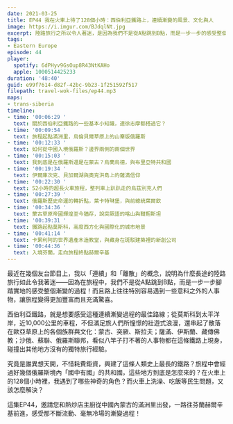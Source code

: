 ```yaml
---
date: 2021-03-25
title: EP44 我在火車上待了128個小時：西伯利亞鐵路上，連續漸變的風景、文化與人
image: https://i.imgur.com/BJdqlNt.jpg
excerpt: 陸路旅行之所以令人著迷，是因為我們不是從A點跳到B點，而是一步一步的感受整個漸變的過程！而橫跨歐亞的西伯利亞鐵路，就是感受這個過程的最佳路線。這集EP44，我們會詳細介紹這條鐵路所串起的風景、地理、歷史與文化，一起探討歐亞草原上人事物如何被一條鐵路串連起來。邀請您和熱炒店主廚從中國內蒙古的滿洲里出發，一路往芬蘭赫爾辛基前進，感受那不斷流動、毫無冷場的旅行體驗！
tags:
- Eastern Europe
episode: 44
player:
  spotify: 6dPHyv9GsOup8R43NtKAHo
  apple: 1000514425233
duration: '48:40'
guid: e99f7614-d82f-42bc-9b23-1f251592f517
filepath: travel-wok-files/ep44.mp3
maps:
- trans-siberia
timeline:
- time: '00:06:29 '
  text: 關於西伯利亞鐵路的一些基本小知識，連徐志摩都搭過它？
- time: '00:09:54 '
  text: 旅程起點滿洲里，烏倫貝爾草原上的山寨版俄羅斯
- time: '00:12:33 '
  text: 如何從中國入境俄羅斯？邊界兩側的兩個世界
- time: '00:15:03 '
  text: 我到底是在俄羅斯還是在蒙古？烏蘭烏德，與布里亞特共和國
- time: '00:19:34 '
  text: 伊爾庫次克、貝加爾湖與奧克洪島上的薩滿信仰
- time: '00:22:30 '
  text: 52小時的超長火車旅程，整列車上趴趴走的烏茲別克人們
- time: '00:27:39 '
  text: 俄羅斯歷史命運的轉折點，葉卡特琳堡，與前總統葉爾欽
- time: '00:34:36 '
  text: 蒙古草原帝國輝煌至今猶存，說突厥語的喀山與韃靼斯坦
- time: '00:39:31 '
  text: 鐵路起點莫斯科，高度西方化與國際化的城市地景
- time: '00:41:14 '
  text: 卡累利阿的世界遺產木造教堂，與藏身在斑駁建築裡的新創公司
- time: '00:44:36 '
  text: 入境芬蘭，走向旅程終點赫爾辛基
---
```


最近在幾個友台節目上，我以「連續」和「離散」的概念，說明為什麼長途的陸路旅行如此令我著迷——因為在旅程中，我們不是從A點跳到B點，而是一步一步腳踏實地的感受整個漸變的過程！而且路上往往特別容易遇到一些意料之外的人事物，讓旅程變得更加豐富而且充滿驚喜。

西伯利亞鐵路，就是想要感受這種連續漸變過程的最佳路線；從莫斯科到太平洋岸，近10,000公里的車程，不但滿足旅人們所憧憬的壯遊式浪漫，還串起了散落在歐亞草原上的各個族群與文化：蒙古、突厥、斯拉夫；薩滿、伊斯蘭、藏傳佛教；沙俄、蘇聯、俄羅斯聯邦，看似八竿子打不著的人事物都在這條鐵路上現身，碰撞出其他地方沒有的獨特旅行經驗。

究竟是誰異想天開，不惜耗費鉅資，興建了這條人類史上最長的鐵路？旅程中會經過好幾個俄羅斯境內「國中有國」的共和國，這些地方到底是怎麼來的？在火車上的128個小時裡，我遇到了哪些神奇的角色？而火車上洗澡、吃飯等民生問題，又該怎麼解決？

這集EP44，邀請您和熱炒店主廚從中國內蒙古的滿洲里出發，一路往芬蘭赫爾辛基前進，感受那不斷流動、毫無冷場的漸變過程！

